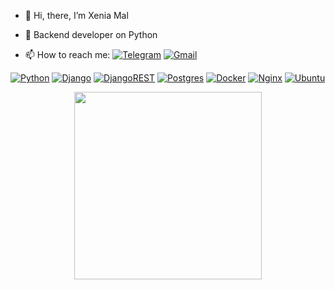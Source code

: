 - 👋 Hi, there, I’m Xenia Mal
- 🔨 Backend developer on Python
  
- 📫 How to reach me:
[![Telegram](https://img.shields.io/badge/Telegram-2CA5E0?style=for-the-badge&logo=telegram&logoColor=white)](https://t.me/vasxenia)
[![Gmail](https://img.shields.io/badge/Gmail-D14836?style=for-the-badge&logo=gmail&logoColor=white)](mailto:wrkvxn@ya.ru)



[![Python](https://img.shields.io/badge/python-3670A0?style=for-the-badge&logo=python&logoColor=ffdd54)](https://www.python.org/)
[![Django](https://img.shields.io/badge/django-%23092E20.svg?style=for-the-badge&logo=django&logoColor=white)](https://www.djangoproject.com/)
[![DjangoREST](https://img.shields.io/badge/DJANGO-REST-ff1709?style=for-the-badge&logo=django&logoColor=white&color=ff1709&labelColor=gray)](https://www.django-rest-framework.org/)
[![Postgres](https://img.shields.io/badge/postgres-%23316192.svg?style=for-the-badge&logo=postgresql&logoColor=white)](https://www.postgresql.org/)
[![Docker](https://img.shields.io/badge/docker-%230db7ed.svg?style=for-the-badge&logo=docker&logoColor=white)](https://www.docker.com/)
[![Nginx](https://img.shields.io/badge/nginx-%23009639.svg?style=for-the-badge&logo=nginx&logoColor=white)](https://nginx.org/ru/)
[![Ubuntu](https://img.shields.io/badge/Ubuntu-E95420?style=for-the-badge&logo=ubuntu&logoColor=white)](https://ubuntu.com/)

<div id="header" align="center">
  <img src="https://media.giphy.com/media/145s3kBsTZGliM/giphy.gif" width="300"/>
</div>

